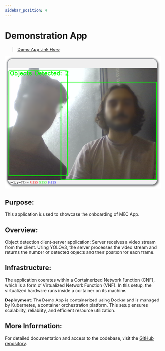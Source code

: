 ```yaml
---
sidebar_position: 4
---
```


# Demonstration App

> [Demo App Link Here](https://github.com/PedroDSFerreira/video-object-detection)

![Example Image](./images/demo_app.png)

## Purpose:

This application is used to showcase the onboarding of MEC App.

## Overview:

Object detection client-server application: Server receives a video stream from the client. Using YOLOv3, the server processes the video stream and returns the number of detected objects and their position for each frame.

## Infrastructure:

The application operates within a Containerized Network Function (CNF), which is a form of Virtualized Network Function (VNF). In this setup, the virtualized hardware runs inside a container on its machine.

**Deployment**: The Demo App is containerized using Docker and is managed by Kubernetes, a container orchestration platform. This setup ensures scalability, reliability, and efficient resource utilization.

## More Information:

For detailed documentation and access to the codebase, visit the [GitHub repository](https://github.com/PedroDSFerreira/video-object-detection).
